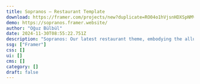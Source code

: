 ```yaml
---
title: Sopranos — Restaurant Template
download: https://framer.com/projects/new?duplicate=RO04o1hVjsnHDXSpNMVt&via=efndi&duplicateType=siteTemplate
demo: https://sopranos.framer.website/
author: "Oğuz Bülbül"
date: 2024-11-30T08:55:22.751Z
description: "Sopranos: Our latest restaurant theme, embodying the allure of Italian flavors. Impress guests with rustic charm, tantalizing menu displays, and seamless reservation systems. Explore Sopranos for the perfect Italian dining experience!"
ssg: ["Framer"]
css: []
ui: []
cms: []
category: []
draft: false
---
```

